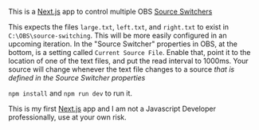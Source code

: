 This is a [Next.js](https://nextjs.org) app to control multiple OBS [Source Switchers](https://obsproject.com/forum/resources/source-switcher.941/)

This expects the files `large.txt`, `left.txt`, and `right.txt` to exist in `C:\OBS\source-switching`. This will be more easily configured in an upcoming iteration.
In the "Source Switcher" properties in OBS, at the bottom, is a setting called `Current Source File`. Enable that, point it to the location of one of the text files, and put the read interval to 1000ms. Your source will change whenever the text file changes to a source _that is defined in the Source Switcher properties_

`npm install` and 
`npm run dev` to run it. 

This is my first [Next.js](https://nextjs.org) app and I am not a Javascript Developer professionally, use at your own risk.
